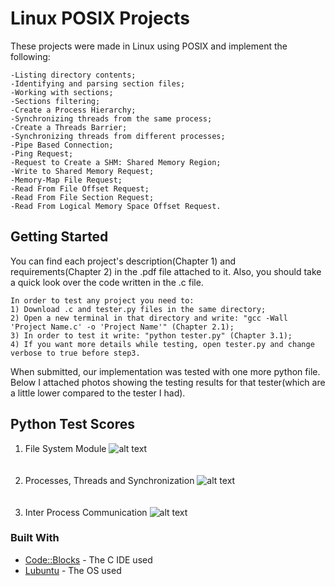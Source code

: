 # Linux POSIX Projects
These projects were made in Linux using POSIX and implement the following:
```
-Listing directory contents;
-Identifying and parsing section files;
-Working with sections;
-Sections filtering;
-Create a Process Hierarchy;
-Synchronizing threads from the same process;
-Create a Threads Barrier;
-Synchronizing threads from different processes;
-Pipe Based Connection;
-Ping Request;
-Request to Create a SHM: Shared Memory Region;
-Write to Shared Memory Request;
-Memory-Map File Request;
-Read From File Offset Request;
-Read From File Section Request;
-Read From Logical Memory Space Offset Request.
```

## Getting Started
You can find each project's description(Chapter 1) and requirements(Chapter 2) in the .pdf file attached to it. Also, you should take a quick look over the code written in the .c file.
```
In order to test any project you need to:
1) Download .c and tester.py files in the same directory;
2) Open a new terminal in that directory and write: "gcc -Wall 'Project Name.c' -o 'Project Name'" (Chapter 2.1);
3) In order to test it write: "python tester.py" (Chapter 3.1);
4) If you want more details while testing, open tester.py and change verbose to true before step3.
```
When submitted, our implementation was tested with one more python file. Below I attached photos showing the testing results for that tester(which are a little lower compared to the tester I had).

## Python Test Scores
1. File System Module
![alt text](https://github.com/DanutGavrus/Photos/blob/master/1.%20File%20System%20Module.png)<br/><br/><br/>
2. Processes, Threads and Synchronization
![alt text](https://github.com/DanutGavrus/Photos/blob/master/2.%20Processes%2C%20Threads%20and%20Synchronization.png)<br/><br/><br/>
3. Inter Process Communication
![alt text](https://github.com/DanutGavrus/Photos/blob/master/3.%20Inter-Process%20Communication.png)

### Built With
* [Code::Blocks](http://www.codeblocks.org/) - The C IDE used
* [Lubuntu](https://lubuntu.net/) - The OS used